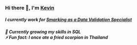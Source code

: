 ### <h3>Hi there 👋, I'm <a href="http://kevincapule.com/"  target="_blank">Kevin</a></h3>

<h5>I currently work for <a href="hhttps://www.smarking.com/" target="_blank">Smarking as a Data Validation Specialist<a></h5>
  <h5>
  🌱 Currently growing my skills in SQL <br>
  ⚡ Fun fact: I once ate a fried scorpion in Thailand
  </h5>

<!--
**kapoolay/kapoolay** is a ✨ _special_ ✨ repository because its `README.md` (this file) appears on your GitHub profile.

Here are some ideas to get you started:

- 🔭 I’m currently working on ...
- 🌱 I’m currently learning ...
- 👯 I’m looking to collaborate on ...
- 🤔 I’m looking for help with ...
- 💬 Ask me about ...
- 📫 How to reach me: ...
- 😄 Pronouns: ...
- ⚡ Fun fact: ...
testing with GitHub email

-->
